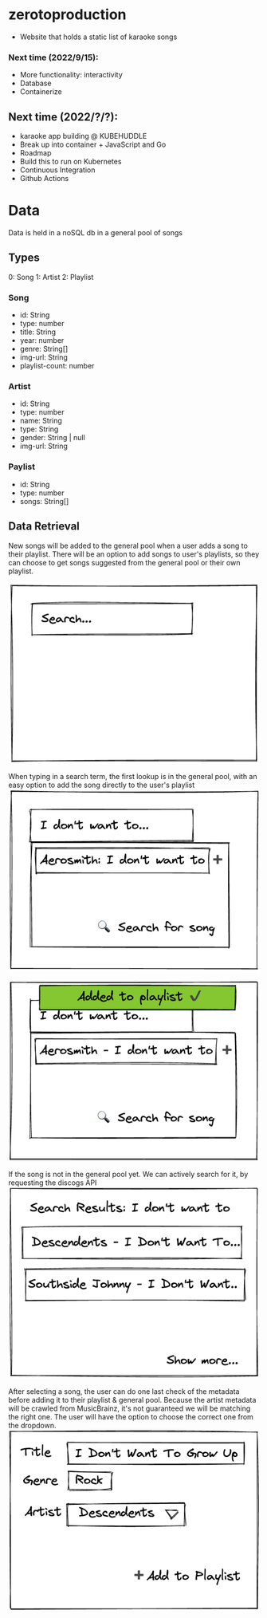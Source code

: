 # zerotoproduction
- Website that holds a static list of karaoke songs

### Next time (2022/9/15):
- More functionality: interactivity
- Database
- Containerize

## Next time (2022/?/?):
- karaoke app building @ KUBEHUDDLE
- Break up into container + JavaScript and Go
- Roadmap
- Build this to run on Kubernetes
- Continuous Integration
- Github Actions


# Data
Data is held in a noSQL db in a general pool of songs

## Types
0: Song
1: Artist
2: Playlist

### Song
- id: String
- type: number
- title: String
- year: number
- genre: String[]
- img-url: String
- playlist-count: number

### Artist
- id: String
- type: number
- name: String
- type: String
- gender: String | null
- img-url: String

### Paylist
- id: String
- type: number
- songs: String[]

## Data Retrieval
New songs will be added to the general pool when a user adds a song to their playlist.
There will be an option to add songs to user's playlists, so they can choose to get songs suggested from the general pool or their own playlist.

![](/docs/dataflow-01.png)

When typing in a search term, the first lookup is in the general pool, with an easy option to add the song directly to the user's playlist
![](/docs/dataflow-02.png)

![](/docs/dataflow-03.png)

If the song is not in the general pool yet. We can actively search for it, by requesting the discogs API
![](/docs/dataflow-04.png)

After selecting a song, the user can do one last check of the metadata before adding it to their playlist & general pool.
Because the artist metadata will be crawled from MusicBrainz, it's not guaranteed we will be matching the right one. The user will have the option to choose the correct one from the dropdown.
![](/docs/dataflow-05.png)
